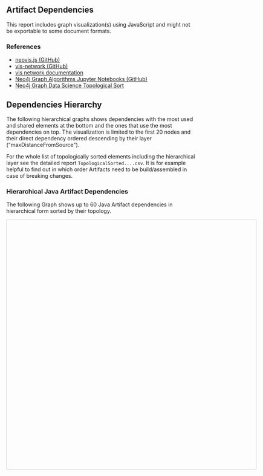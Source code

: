 ## Artifact Dependencies

This report includes graph visualization(s) using JavaScript and might not be exportable to some document formats.

### References

- [neovis.js (GitHub)](https://github.com/neo4j-contrib/neovis.js)
- [vis-network (GitHub)](https://github.com/visjs/vis-network)
- [vis network documentation](https://visjs.github.io/vis-network/docs/network)
- [Neo4j Graph Algorithms Jupyter Notebooks (GitHub)](https://github.com/neo4j-graph-analytics/graph-algorithms-notebooks)
- [Neo4j Graph Data Science Topological Sort](https://neo4j.com/docs/graph-data-science/current/algorithms/alpha/topological-sort)


## Dependencies Hierarchy

The following hierarchical graphs shows dependencies with the most used and shared elements at the bottom and the ones that use the most dependencies on top. The visualization is limited to the first 20 nodes and their direct dependency ordered descending by their layer ("maxDistanceFromSource"). 

For the whole list of topologically sorted elements including the hierarchical layer see the detailed report `TopologicalSorted....csv`. It is for example helpful to find out in which order Artifacts need to be build/assembled in case of breaking changes.

### Hierarchical Java Artifact Dependencies

The following Graph shows up to 60 Java Artifact dependencies in hierarchical form sorted by their topology.



<!DOCTYPE html>
<html>
<head>
  <title>Jupyter Notebook embedded neovis.js visualization</title>
  <style type="text/css">
.graph-visualization {
    width: 660px;
    height: 660px;
    border: 1px solid lightgray;
}
div.vis-tooltip {
  font-size: 6px;
}
</style>
</head>
<body>
  <div id="graph-visualization-java-artifacts" class="graph-visualization"></div>
  <script type="text/javascript" defer>
    configuration={"containerId": "graph-visualization-java-artifacts", "visConfig": {"nodes": {"shape": "hexagon", "shadow": false, "font": {"strokeWidth": 4, "strokeColor": "#F2F2FF", "size": 12}, "size": 22, "borderWidth": 2, "widthConstraint": {"maximum": 60}}, "edges": {"arrows": {"to": {"enabled": true, "scaleFactor": 0.3}}, "scaling": {"max": 6}}, "physics": {"hierarchicalRepulsion": {"nodeDistance": 200, "centralGravity": 0.2, "springLength": 100, "springConstant": 0.02, "damping": 0.09, "avoidOverlap": 0.9}, "solver": "hierarchicalRepulsion"}, "layout": {"hierarchical": {"enabled": true, "sortMethod": "directed"}}}, "neo4j": {"serverUrl": "bolt://localhost:7687", "serverUser": "neo4j", "serverPassword": "{6YZS8)mHcJw"}, "initialCypher": "\n        MATCH (artifact:Java:Artifact:Archive)-[dependency:DEPENDS_ON]->(dependent:Java:Artifact:Archive)\n        WHERE  artifact.maxDistanceFromSource IS NOT NULL\n        AND  dependent.maxDistanceFromSource > artifact.maxDistanceFromSource\n        RETURN artifact, dependency, dependent\n        ORDER BY artifact.maxDistanceFromSource DESC\n                ,artifact.maxDistanceFromSource ASC\n                ,artifact.topologicalSortIndex  ASC\n                ,dependent.topologicalSortIndex ASC\n        LIMIT 20        \n    ", "labels": {"Artifact": {"label": "name"}}, "relationships": {"DEPENDS_ON": {"value": "weight", "label": false}}}; 
function draw(NeoVis) {
  configuration.labels[NeoVis.NEOVIS_DEFAULT_CONFIG] = {
    [NeoVis.NEOVIS_ADVANCED_CONFIG]: {
      function: {
        title: NeoVis.objectToTitleHtml // Show all node properties in the tooltip
      }
    }
  }
  configuration.relationships[NeoVis.NEOVIS_DEFAULT_CONFIG] = {
    [NeoVis.NEOVIS_ADVANCED_CONFIG]: {
      function: {
        title: NeoVis.objectToTitleHtml // Show all relationship properties in the tooltip
      }
    }
  }
  console.debug(configuration)
  const neoViz = new NeoVis.default(configuration);
  neoViz.render();
}

// Use JavaScript library neovis.js to render the graph into the HTML above
requirejs(['https://unpkg.com/neovis.js@2.1.0'], function(NeoVis){ 
  draw(NeoVis);
}, function (err) {
    throw new Error("Failed to load NeoVis:" + err);
});

  </script>
</body>
</html>


